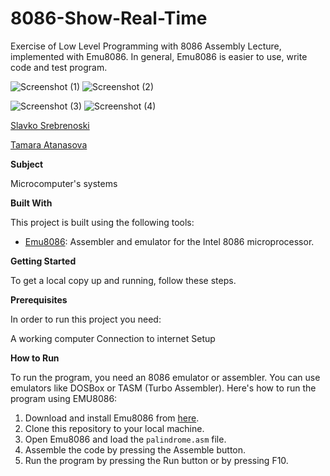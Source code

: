 # 8086-Show-Real-Time


Exercise of Low Level Programming with 8086 Assembly Lecture, implemented with Emu8086.
In general, Emu8086 is easier to use, write code and test program. 

![Screenshot (1)](https://github.com/tamaraatanasova/8086-Show-Real-Time/blob/main/Screenshot%202024-05-22%20125433.png)
![Screenshot (2)](https://github.com/tamaraatanasova/8086-Show-Real-Time/blob/main/Screenshot%202024-05-22%20125443.png)

![Screenshot (3)](https://github.com/tamaraatanasova/8086-Show-Real-Time/blob/main/Screenshot%202024-05-22%20120402.png)
![Screenshot (4)](https://github.com/tamaraatanasova/8086-Show-Real-Time/blob/main/Screenshot%202024-05-22%20120352.png)


[Slavko Srebrenoski ](https://github.com/slavko444)


[Tamara Atanasova ](https://github.com/tamaraatanasova)


**Subject**

Microcomputer's systems

**Built With**

This project is built using the following tools:

- [Emu8086](https://emu8086-microprocessor-emulator.en.softonic.com/): Assembler and emulator for the Intel 8086 microprocessor.

**Getting Started**

To get a local copy up and running, follow these steps.

**Prerequisites**

In order to run this project you need:

A working computer
Connection to internet
Setup

**How to Run**

To run the program, you need an 8086 emulator or assembler. You can use emulators like DOSBox or TASM (Turbo Assembler). Here's how to run the program using EMU8086:

1. Download and install Emu8086 from [here](https://emu8086-microprocessor-emulator.en.softonic.com/).
2. Clone this repository to your local machine.
3. Open Emu8086 and load the `palindrome.asm` file.
4. Assemble the code by pressing the Assemble button.
5. Run the program by pressing the Run button or by pressing F10.

